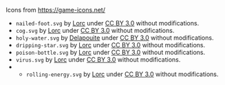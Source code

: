 Icons from https://game-icons.net/

- `nailed-foot.svg` by [Lorc](https://lorcblog.blogspot.com/) under [CC BY 3.0](https://creativecommons.org/licenses/by/3.0/) without modifications.
- `cog.svg` by [Lorc](https://lorcblog.blogspot.com/) under [CC BY 3.0](https://creativecommons.org/licenses/by/3.0/) without modifications.
- `holy-water.svg` by [Delapouite](https://delapouite.com/) under [CC BY 3.0](https://creativecommons.org/licenses/by/3.0/) without modifications.
- `dripping-star.svg` by [Lorc](https://lorcblog.blogspot.com/) under [CC BY 3.0](https://creativecommons.org/licenses/by/3.0/) without modifications.
- `poison-bottle.svg` by [Lorc](https://lorcblog.blogspot.com/) under [CC BY 3.0](https://creativecommons.org/licenses/by/3.0/) without modifications.
- `virus.svg` by [Lorc](https://lorcblog.blogspot.com/) under [CC BY 3.0](https://creativecommons.org/licenses/by/3.0/) without modifications.
- - `rolling-energy.svg` by [Lorc](https://lorcblog.blogspot.com/) under [CC BY 3.0](https://creativecommons.org/licenses/by/3.0/) without modifications.

